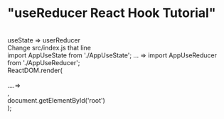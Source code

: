 # "useReducer React Hook Tutorial"
<br/>
useState => userReducer
<br/>
Change src/index.js that line
<br/>
import AppUseState from './AppUseState'; ... => import AppUseReducer from './AppUseReducer';<br/>
ReactDOM.render(<br/>
  <React.StrictMode><br/>
    <AppUseState />    ....=> <AppUseReducer /><br/>
  </React.StrictMode>,<br/>
  document.getElementById('root')<br/>
);<br/>
<br/>

